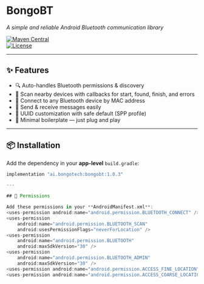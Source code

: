 # BongoBT  
_A simple and reliable Android Bluetooth communication library_  

[![Maven Central](https://img.shields.io/maven-central/v/ai.bongotech/bongobt)](https://central.sonatype.com/artifact/ai.bongotech/bongobt)  
[![License](https://img.shields.io/badge/license-Apache%202.0-blue.svg)](LICENSE)  

---

## ✨ Features
- 🔍 Auto-handles Bluetooth permissions & discovery  
- 📡 Scan nearby devices with callbacks for start, found, finish, and errors  
- 🔗 Connect to any Bluetooth device by MAC address  
- 💬 Send & receive messages easily  
- 🔑 UUID customization with safe default (SPP profile)  
- 📱 Minimal boilerplate — just plug and play  

---

## 📦 Installation  

Add the dependency in your **app-level** `build.gradle`:  

```gradle
implementation "ai.bongotech:bongobt:1.0.3"

---

## 🔐 Permissions

Add these permissions in your **AndroidManifest.xml**:
<uses-permission android:name="android.permission.BLUETOOTH_CONNECT" />
<uses-permission
    android:name="android.permission.BLUETOOTH_SCAN"
    android:usesPermissionFlags="neverForLocation" />
<uses-permission
    android:name="android.permission.BLUETOOTH"
    android:maxSdkVersion="30" />
<uses-permission
    android:name="android.permission.BLUETOOTH_ADMIN"
    android:maxSdkVersion="30" />
<uses-permission android:name="android.permission.ACCESS_FINE_LOCATION" />
<uses-permission android:name="android.permission.ACCESS_COARSE_LOCATION" />

